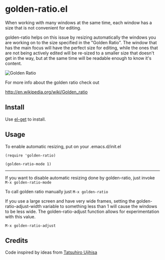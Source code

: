 # golden-ratio.el

When working with many windows at the same time, each window has a size
that is not convenient for editing.

golden-ratio helps on this issue by resizing automatically the windows you are
working on to the size specified in the "Golden Ratio". The window that has the
main focus will have the perfect size for editing, while the ones that are
not being actively edited will be re-sized to a smaller size that doesn't get
in the way, but at the same time will be readable enough to know it's content.

![Golden Ratio](https://raw.github.com/roman/golden-ratio.el/assets/golden_ratio_el.gif)

For more info about the golden ratio check out

http://en.wikipedia.org/wiki/Golden_ratio

## Install

Use [el-get](https://github.com/dimitri/el-get) to install.

## Usage

To enable automatic resizing, put on your .emacs.d/init.el

```elisp
(require 'golden-ratio)

(golden-ratio-mode 1)
```

***

If you want to disable automatic resizing done by golden-ratio, just invoke
`M-x golden-ratio-mode`

To call golden ratio manually just `M-x golden-ratio`

If you use a large screen and have very wide frames, setting the golden-ratio-adjust-width
variable to something less than 1 will cause the windows to be less wide.
The golden-ratio-adjust function allows for experimentation with this value.

`M-x golden-ratio-adjust` 

## Credits

Code inspired by ideas from [Tatsuhiro Ujihisa](http://twitter.com/ujm)
